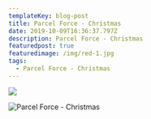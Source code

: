 ```yaml
---
templateKey: blog-post
title: Parcel Force - Christmas
date: 2019-10-09T16:36:37.797Z
description: Parcel Force - Christmas
featuredpost: true
featuredimage: /img/red-1.jpg
tags:
  - Parcel Force - Christmas
---
```

![](/img/screenshot-2019-10-03-at-15.32.38.png)

![Parcel Force - Christmas](/img/screenshot-2019-10-03-at-15.13.55.png "Parcel Force - Christmas")
